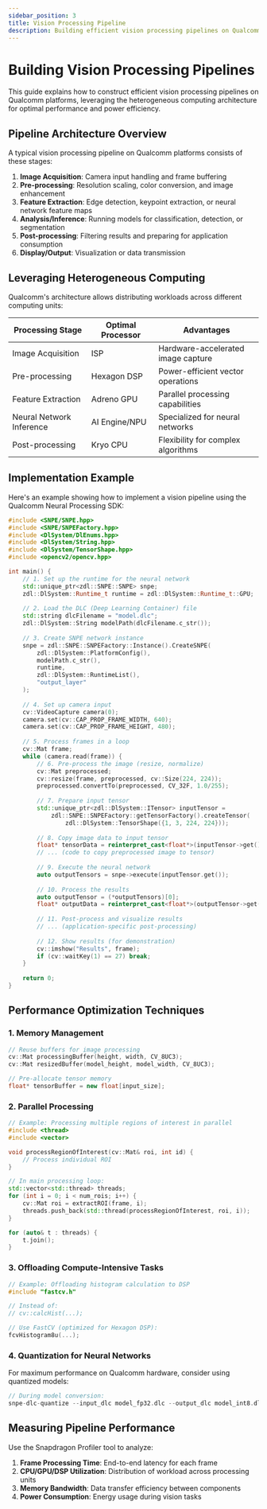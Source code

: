 ```yaml
---
sidebar_position: 3
title: Vision Processing Pipeline
description: Building efficient vision processing pipelines on Qualcomm platforms
---
```


# Building Vision Processing Pipelines

This guide explains how to construct efficient vision processing pipelines on Qualcomm platforms, leveraging the heterogeneous computing architecture for optimal performance and power efficiency.

## Pipeline Architecture Overview

A typical vision processing pipeline on Qualcomm platforms consists of these stages:

1. **Image Acquisition**: Camera input handling and frame buffering
2. **Pre-processing**: Resolution scaling, color conversion, and image enhancement
3. **Feature Extraction**: Edge detection, keypoint extraction, or neural network feature maps
4. **Analysis/Inference**: Running models for classification, detection, or segmentation
5. **Post-processing**: Filtering results and preparing for application consumption
6. **Display/Output**: Visualization or data transmission

## Leveraging Heterogeneous Computing

Qualcomm's architecture allows distributing workloads across different computing units:

| Processing Stage | Optimal Processor | Advantages |
|-----------------|-------------------|------------|
| Image Acquisition | ISP | Hardware-accelerated image capture |
| Pre-processing | Hexagon DSP | Power-efficient vector operations |
| Feature Extraction | Adreno GPU | Parallel processing capabilities |
| Neural Network Inference | AI Engine/NPU | Specialized for neural networks |
| Post-processing | Kryo CPU | Flexibility for complex algorithms |

## Implementation Example

Here's an example showing how to implement a vision pipeline using the Qualcomm Neural Processing SDK:

```cpp
#include <SNPE/SNPE.hpp>
#include <SNPE/SNPEFactory.hpp>
#include <DlSystem/DlEnums.hpp>
#include <DlSystem/String.hpp>
#include <DlSystem/TensorShape.hpp>
#include <opencv2/opencv.hpp>

int main() {
    // 1. Set up the runtime for the neural network
    std::unique_ptr<zdl::SNPE::SNPE> snpe;
    zdl::DlSystem::Runtime_t runtime = zdl::DlSystem::Runtime_t::GPU;
    
    // 2. Load the DLC (Deep Learning Container) file
    std::string dlcFilename = "model.dlc";
    zdl::DlSystem::String modelPath(dlcFilename.c_str());
    
    // 3. Create SNPE network instance
    snpe = zdl::SNPE::SNPEFactory::Instance().CreateSNPE(
        zdl::DlSystem::PlatformConfig(),
        modelPath.c_str(),
        runtime,
        zdl::DlSystem::RuntimeList(),
        "output_layer"
    );
    
    // 4. Set up camera input
    cv::VideoCapture camera(0);
    camera.set(cv::CAP_PROP_FRAME_WIDTH, 640);
    camera.set(cv::CAP_PROP_FRAME_HEIGHT, 480);
    
    // 5. Process frames in a loop
    cv::Mat frame;
    while (camera.read(frame)) {
        // 6. Pre-process the image (resize, normalize)
        cv::Mat preprocessed;
        cv::resize(frame, preprocessed, cv::Size(224, 224));
        preprocessed.convertTo(preprocessed, CV_32F, 1.0/255);
        
        // 7. Prepare input tensor
        std::unique_ptr<zdl::DlSystem::ITensor> inputTensor = 
            zdl::SNPE::SNPEFactory::getTensorFactory().createTensor(
                zdl::DlSystem::TensorShape({1, 3, 224, 224}));
        
        // 8. Copy image data to input tensor
        float* tensorData = reinterpret_cast<float*>(inputTensor->get());
        // ... (code to copy preprocessed image to tensor)
        
        // 9. Execute the neural network
        auto outputTensors = snpe->execute(inputTensor.get());
        
        // 10. Process the results
        auto outputTensor = (*outputTensors)[0];
        float* outputData = reinterpret_cast<float*>(outputTensor->get());
        
        // 11. Post-process and visualize results
        // ... (application-specific post-processing)
        
        // 12. Show results (for demonstration)
        cv::imshow("Results", frame);
        if (cv::waitKey(1) == 27) break;
    }
    
    return 0;
}
```

## Performance Optimization Techniques

### 1. Memory Management

```cpp
// Reuse buffers for image processing
cv::Mat processingBuffer(height, width, CV_8UC3);
cv::Mat resizedBuffer(model_height, model_width, CV_8UC3);

// Pre-allocate tensor memory
float* tensorBuffer = new float[input_size];
```

### 2. Parallel Processing

```cpp
// Example: Processing multiple regions of interest in parallel
#include <thread>
#include <vector>

void processRegionOfInterest(cv::Mat& roi, int id) {
    // Process individual ROI
}

// In main processing loop:
std::vector<std::thread> threads;
for (int i = 0; i < num_rois; i++) {
    cv::Mat roi = extractROI(frame, i);
    threads.push_back(std::thread(processRegionOfInterest, roi, i));
}

for (auto& t : threads) {
    t.join();
}
```

### 3. Offloading Compute-Intensive Tasks

```cpp
// Example: Offloading histogram calculation to DSP
#include "fastcv.h"

// Instead of:
// cv::calcHist(...);

// Use FastCV (optimized for Hexagon DSP):
fcvHistogram8u(...);
```

### 4. Quantization for Neural Networks

For maximum performance on Qualcomm hardware, consider using quantized models:

```cpp
// During model conversion:
snpe-dlc-quantize --input_dlc model_fp32.dlc --output_dlc model_int8.dlc
```

## Measuring Pipeline Performance

Use the Snapdragon Profiler tool to analyze:

1. **Frame Processing Time**: End-to-end latency for each frame
2. **CPU/GPU/DSP Utilization**: Distribution of workload across processing units
3. **Memory Bandwidth**: Data transfer efficiency between components
4. **Power Consumption**: Energy usage during vision tasks

<!-- ## Next Steps

Now that you understand how to build vision processing pipelines:

1. Learn about [Model Optimization for Qualcomm](../Application/model-optimization)
2. Explore [Vision Algorithm Acceleration](../Application/vision-algorithm-acceleration)
3. Review [Performance Benchmarking Techniques](../Application/performance-benchmarking)  -->